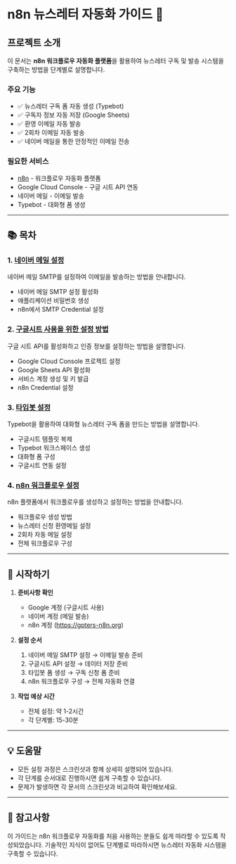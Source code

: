 # n8n 뉴스레터 자동화 가이드 📧

## 프로젝트 소개

이 문서는 **n8n 워크플로우 자동화 플랫폼**을 활용하여 뉴스레터 구독 및 발송 시스템을 구축하는 방법을 단계별로 설명합니다.

### 주요 기능
- ✅ 뉴스레터 구독 폼 자동 생성 (Typebot)
- ✅ 구독자 정보 자동 저장 (Google Sheets)
- ✅ 환영 이메일 자동 발송
- ✅ 2회차 이메일 자동 발송
- ✅ 네이버 메일을 통한 안정적인 이메일 전송

### 필요한 서비스
- [n8n](https://gpters-n8n.org) - 워크플로우 자동화 플랫폼
- Google Cloud Console - 구글 시트 API 연동
- 네이버 메일 - 이메일 발송
- Typebot - 대화형 폼 생성

---

## 📚 목차

### 1. [네이버 메일 설정](네이버%20메일%20설정.md)
네이버 메일 SMTP를 설정하여 이메일을 발송하는 방법을 안내합니다.
- 네이버 메일 SMTP 설정 활성화
- 애플리케이션 비밀번호 생성
- n8n에서 SMTP Credential 설정

### 2. [구글시트 사용을 위한 설정 방법](구글시트%20사용을%20위한%20설정%20방법.md)
구글 시트 API를 활성화하고 인증 정보를 설정하는 방법을 설명합니다.
- Google Cloud Console 프로젝트 설정
- Google Sheets API 활성화
- 서비스 계정 생성 및 키 발급
- n8n Credential 설정

### 3. [타입봇 설정](타입봇%20설정.md)
Typebot을 활용하여 대화형 뉴스레터 구독 폼을 만드는 방법을 설명합니다.
- 구글시트 템플릿 복제
- Typebot 워크스페이스 생성
- 대화형 폼 구성
- 구글시트 연동 설정

### 4. [n8n 워크플로우 설정](n8n%20워크플로우.md)
n8n 플랫폼에서 워크플로우를 생성하고 설정하는 방법을 안내합니다.
- 워크플로우 생성 방법
- 뉴스레터 신청 환영메일 설정
- 2회차 자동 메일 설정
- 전체 워크플로우 구성

---

## 🚀 시작하기

1. **준비사항 확인**
   - Google 계정 (구글시트 사용)
   - 네이버 계정 (메일 발송)
   - n8n 계정 (https://gpters-n8n.org)

2. **설정 순서**
   1. 네이버 메일 SMTP 설정 → 이메일 발송 준비
   2. 구글시트 API 설정 → 데이터 저장 준비
   3. 타입봇 폼 생성 → 구독 신청 폼 준비
   4. n8n 워크플로우 구성 → 전체 자동화 연결

3. **작업 예상 시간**
   - 전체 설정: 약 1-2시간
   - 각 단계별: 15-30분

---

## 💡 도움말

- 모든 설정 과정은 스크린샷과 함께 상세히 설명되어 있습니다.
- 각 단계를 순서대로 진행하시면 쉽게 구축할 수 있습니다.
- 문제가 발생하면 각 문서의 스크린샷과 비교하여 확인해보세요.

---

## 📝 참고사항

이 가이드는 n8n 워크플로우 자동화를 처음 사용하는 분들도 쉽게 따라할 수 있도록 작성되었습니다. 기술적인 지식이 없어도 단계별로 따라하시면 뉴스레터 자동화 시스템을 구축할 수 있습니다.